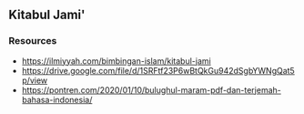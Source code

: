 ## Kitabul Jami'

### Resources 
- https://ilmiyyah.com/bimbingan-islam/kitabul-jami
- https://drive.google.com/file/d/1SRFtf23P6wBtQkGu942dSgbYWNgQat5p/view
- https://pontren.com/2020/01/10/bulughul-maram-pdf-dan-terjemah-bahasa-indonesia/

